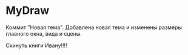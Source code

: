 # MyDraw

Коммит "Новая тема". Добавлена новая тема и изменены размеры главного окна, вида и сцены.

Скинуть книги Ивану!!!!
